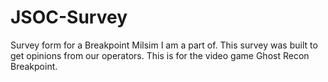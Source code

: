 # JSOC-Survey
Survey form for a Breakpoint Milsim I am a part of.
This survey was built to get opinions from our operators. This is for the video game Ghost Recon Breakpoint.
